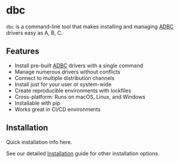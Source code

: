# dbc

`dbc` is a command-line tool that makes installing and managing [ADBC](https://arrow.apache.org/adbc) drivers easy as A, B, C.

## Features

- Install pre-built [ADBC](https://arrow.apache.org/adbc) drivers with a single command
- Manage numerous drivers without conflicts
- Connect to multiple distribution channels
- Install just for your user or system-wide
- Create reproducible environments with lockfiles
- Cross-platform: Runs on macOS, Linux, and Windows
- Installable with pip
- Works great in CI/CD environments

## Installation

Quick installation info here.

See our detailed [Installation](./getting_started/installation.md) guide for other installation options.
